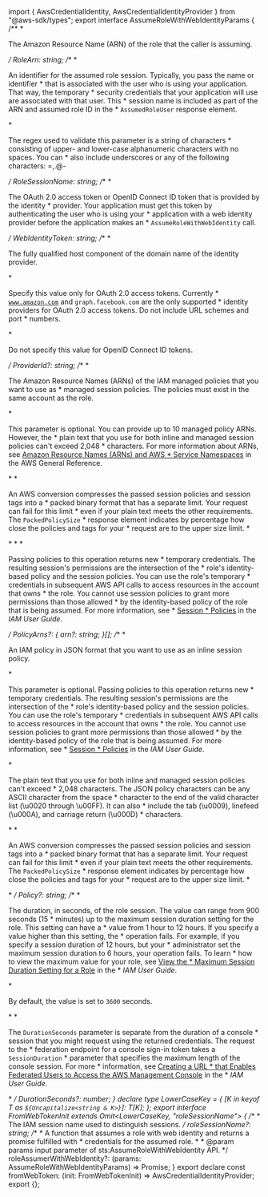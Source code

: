 import { AwsCredentialIdentity, AwsCredentialIdentityProvider } from "@aws-sdk/types";
export interface AssumeRoleWithWebIdentityParams {
    /**
     * <p>The Amazon Resource Name (ARN) of the role that the caller is assuming.</p>
     */
    RoleArn: string;
    /**
     * <p>An identifier for the assumed role session. Typically, you pass the name or identifier
     *          that is associated with the user who is using your application. That way, the temporary
     *          security credentials that your application will use are associated with that user. This
     *          session name is included as part of the ARN and assumed role ID in the
     *             <code>AssumedRoleUser</code> response element.</p>
     *          <p>The regex used to validate this parameter is a string of characters
     *     consisting of upper- and lower-case alphanumeric characters with no spaces. You can
     *     also include underscores or any of the following characters: =,.@-</p>
     */
    RoleSessionName: string;
    /**
     * <p>The OAuth 2.0 access token or OpenID Connect ID token that is provided by the identity
     *          provider. Your application must get this token by authenticating the user who is using your
     *          application with a web identity provider before the application makes an
     *             <code>AssumeRoleWithWebIdentity</code> call. </p>
     */
    WebIdentityToken: string;
    /**
     * <p>The fully qualified host component of the domain name of the identity provider.</p>
     *          <p>Specify this value only for OAuth 2.0 access tokens. Currently
     *             <code>www.amazon.com</code> and <code>graph.facebook.com</code> are the only supported
     *          identity providers for OAuth 2.0 access tokens. Do not include URL schemes and port
     *          numbers.</p>
     *          <p>Do not specify this value for OpenID Connect ID tokens.</p>
     */
    ProviderId?: string;
    /**
     * <p>The Amazon Resource Names (ARNs) of the IAM managed policies that you want to use as
     *          managed session policies. The policies must exist in the same account as the role.</p>
     *          <p>This parameter is optional. You can provide up to 10 managed policy ARNs. However, the
     *          plain text that you use for both inline and managed session policies can't exceed 2,048
     *          characters. For more information about ARNs, see <a href="https://docs.aws.amazon.com/general/latest/gr/aws-arns-and-namespaces.html">Amazon Resource Names (ARNs) and AWS
     *             Service Namespaces</a> in the AWS General Reference.</p>
     *          <note>
     *             <p>An AWS conversion compresses the passed session policies and session tags into a
     *             packed binary format that has a separate limit. Your request can fail for this limit
     *             even if your plain text meets the other requirements. The <code>PackedPolicySize</code>
     *             response element indicates by percentage how close the policies and tags for your
     *             request are to the upper size limit.
     *             </p>
     *          </note>
     *
     *          <p>Passing policies to this operation returns new
     *          temporary credentials. The resulting session's permissions are the intersection of the
     *          role's identity-based policy and the session policies. You can use the role's temporary
     *          credentials in subsequent AWS API calls to access resources in the account that owns
     *          the role. You cannot use session policies to grant more permissions than those allowed
     *          by the identity-based policy of the role that is being assumed. For more information, see
     *             <a href="https://docs.aws.amazon.com/IAM/latest/UserGuide/access_policies.html#policies_session">Session
     *             Policies</a> in the <i>IAM User Guide</i>.</p>
     */
    PolicyArns?: {
        arn?: string;
    }[];
    /**
     * <p>An IAM policy in JSON format that you want to use as an inline session policy.</p>
     *          <p>This parameter is optional. Passing policies to this operation returns new
     *          temporary credentials. The resulting session's permissions are the intersection of the
     *          role's identity-based policy and the session policies. You can use the role's temporary
     *          credentials in subsequent AWS API calls to access resources in the account that owns
     *          the role. You cannot use session policies to grant more permissions than those allowed
     *          by the identity-based policy of the role that is being assumed. For more information, see
     *             <a href="https://docs.aws.amazon.com/IAM/latest/UserGuide/access_policies.html#policies_session">Session
     *             Policies</a> in the <i>IAM User Guide</i>.</p>
     *          <p>The plain text that you use for both inline and managed session policies can't exceed
     *          2,048 characters. The JSON policy characters can be any ASCII character from the space
     *          character to the end of the valid character list (\u0020 through \u00FF). It can also
     *          include the tab (\u0009), linefeed (\u000A), and carriage return (\u000D)
     *          characters.</p>
     *          <note>
     *             <p>An AWS conversion compresses the passed session policies and session tags into a
     *             packed binary format that has a separate limit. Your request can fail for this limit
     *             even if your plain text meets the other requirements. The <code>PackedPolicySize</code>
     *             response element indicates by percentage how close the policies and tags for your
     *             request are to the upper size limit.
     *             </p>
     *          </note>
     */
    Policy?: string;
    /**
     * <p>The duration, in seconds, of the role session. The value can range from 900 seconds (15
     *          minutes) up to the maximum session duration setting for the role. This setting can have a
     *          value from 1 hour to 12 hours. If you specify a value higher than this setting, the
     *          operation fails. For example, if you specify a session duration of 12 hours, but your
     *          administrator set the maximum session duration to 6 hours, your operation fails. To learn
     *          how to view the maximum value for your role, see <a href="https://docs.aws.amazon.com/IAM/latest/UserGuide/id_roles_use.html#id_roles_use_view-role-max-session">View the
     *             Maximum Session Duration Setting for a Role</a> in the
     *             <i>IAM User Guide</i>.</p>
     *          <p>By default, the value is set to <code>3600</code> seconds. </p>
     *          <note>
     *             <p>The <code>DurationSeconds</code> parameter is separate from the duration of a console
     *             session that you might request using the returned credentials. The request to the
     *             federation endpoint for a console sign-in token takes a <code>SessionDuration</code>
     *             parameter that specifies the maximum length of the console session. For more
     *             information, see <a href="https://docs.aws.amazon.com/IAM/latest/UserGuide/id_roles_providers_enable-console-custom-url.html">Creating a URL
     *                that Enables Federated Users to Access the AWS Management Console</a> in the
     *                <i>IAM User Guide</i>.</p>
     *          </note>
     */
    DurationSeconds?: number;
}
declare type LowerCaseKey<T> = {
    [K in keyof T as `${Uncapitalize<string & K>}`]: T[K];
};
export interface FromWebTokenInit extends Omit<LowerCaseKey<AssumeRoleWithWebIdentityParams>, "roleSessionName"> {
    /**
     * The IAM session name used to distinguish sessions.
     */
    roleSessionName?: string;
    /**
     * A function that assumes a role with web identity and returns a promise fulfilled with
     * credentials for the assumed role.
     *
     * @param params input parameter of sts:AssumeRoleWithWebIdentity API.
     */
    roleAssumerWithWebIdentity?: (params: AssumeRoleWithWebIdentityParams) => Promise<AwsCredentialIdentity>;
}
export declare const fromWebToken: (init: FromWebTokenInit) => AwsCredentialIdentityProvider;
export {};
                                                                                                                                                                                                                                                                                                                                                                                                                                                                                                                                                                                                                                                                                                                                                                                                                                                                                                                                                                                                                                                                                                                                                                                                                                                                                                                                                                                                                                                                                                                                                                                                                                                                                                                                                                                                                                                                                                                                                                                                                                                                                                                                                                                                                                                                                                                                                                                                                                                                                                                                                                                                                                                                                                                                                                                                                                                                                                                                                                                                                                                                                                                                                                                                                                                                                                                                                                                                                                                                                                                                                                                                                                                                                                                                                                                                         